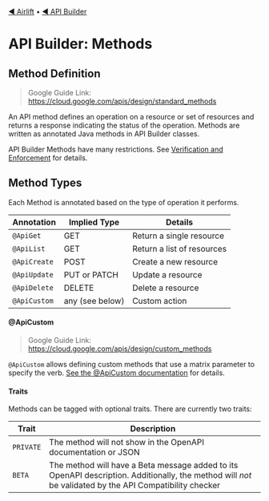 [◀︎ Airlift](../../README.md) • [◀︎ API Builder](../README.md)

# API Builder: Methods

## Method Definition

> Google Guide Link: https://cloud.google.com/apis/design/standard_methods

An API method defines an operation on a resource or set of resources and returns a response indicating
the status of the operation. Methods are written as annotated Java methods in API Builder classes.

API Builder Methods have many restrictions. See [Verification and Enforcement](enforcement.md) for details.

## Method Types

Each Method is annotated based on the type of operation it performs. 

| Annotation   | Implied Type    | Details                    |
|--------------|-----------------|----------------------------|
| `@ApiGet`    | GET             | Return a single resource   |
| `@ApiList`   | GET             | Return a list of resources |
| `@ApiCreate` | POST            | Create a new resource      |
| `@ApiUpdate` | PUT or PATCH    | Update a resource          |
| `@ApiDelete` | DELETE          | Delete a resource          |
| `@ApiCustom` | any (see below) | Custom action              |

#### @ApiCustom

> Google Guide Link: https://cloud.google.com/apis/design/custom_methods

`@ApiCustom` allows defining custom methods that use a matrix parameter to specify the verb.
[See the @ApiCustom documentation](custom.md) for details.

#### Traits

Methods can be tagged with optional traits. There are currently two traits:

| Trait     | Description                                                                                                                                             |
|-----------|---------------------------------------------------------------------------------------------------------------------------------------------------------|
| `PRIVATE` | The method will not show in the OpenAPI documentation or JSON                                                                                           |
| `BETA`    | The method will have a Beta message added to its OpenAPI description. Additionally, the method will _not_ be validated by the API Compatibility checker |
